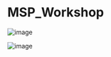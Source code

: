 # MSP_Workshop

![image](https://github.com/Aban6/MSP_Workshop/assets/44682432/48e47849-832b-41fc-a8d0-3a496ac0d824)

![image](https://github.com/Aban6/MSP_Workshop/assets/44682432/5d28b6bf-c0df-4b7b-b016-a9e2804dbf74)






